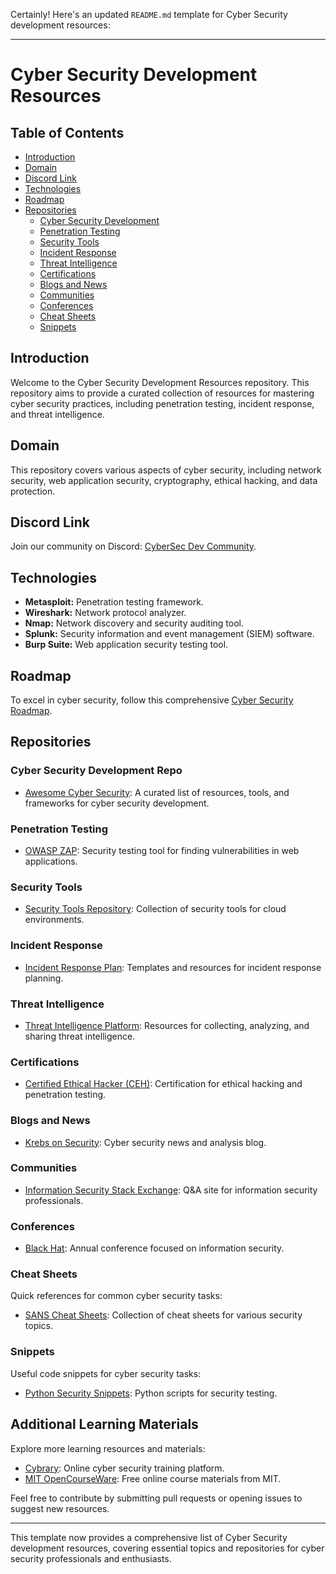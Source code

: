 Certainly! Here's an updated `README.md` template for Cyber Security development resources:

---

# Cyber Security Development Resources

## Table of Contents
- [Introduction](#introduction)
- [Domain](#domain)
- [Discord Link](#discord-link)
- [Technologies](#technologies)
- [Roadmap](#roadmap)
- [Repositories](#repositories)
  - [Cyber Security Development](#cyber-security-development-repo)
  - [Penetration Testing](#penetration-testing)
  - [Security Tools](#security-tools)
  - [Incident Response](#incident-response)
  - [Threat Intelligence](#threat-intelligence)
  - [Certifications](#certifications)
  - [Blogs and News](#blogs-and-news)
  - [Communities](#communities)
  - [Conferences](#conferences)
  - [Cheat Sheets](#cheat-sheets)
  - [Snippets](#snippets)

## Introduction
Welcome to the Cyber Security Development Resources repository. This repository aims to provide a curated collection of resources for mastering cyber security practices, including penetration testing, incident response, and threat intelligence.

## Domain
This repository covers various aspects of cyber security, including network security, web application security, cryptography, ethical hacking, and data protection.

## Discord Link
Join our community on Discord: [CyberSec Dev Community](https://discord.com/invite/CyberSecDevCommunity).

## Technologies
- **Metasploit:** Penetration testing framework.
- **Wireshark:** Network protocol analyzer.
- **Nmap:** Network discovery and security auditing tool.
- **Splunk:** Security information and event management (SIEM) software.
- **Burp Suite:** Web application security testing tool.

## Roadmap
To excel in cyber security, follow this comprehensive [Cyber Security Roadmap](https://github.com/brianpcurran/awesome-cybersecurity).

## Repositories
### Cyber Security Development Repo
- [Awesome Cyber Security](https://github.com/brianpcurran/awesome-cybersecurity): A curated list of resources, tools, and frameworks for cyber security development.
  
### Penetration Testing
- [OWASP ZAP](https://github.com/zaproxy/zaproxy): Security testing tool for finding vulnerabilities in web applications.
  
### Security Tools
- [Security Tools Repository](https://github.com/nccgroup/ScoutSuite): Collection of security tools for cloud environments.

### Incident Response
- [Incident Response Plan](https://github.com/SOCPrime/IR-Resources): Templates and resources for incident response planning.

### Threat Intelligence
- [Threat Intelligence Platform](https://github.com/InQuest/awesome-threat-intelligence): Resources for collecting, analyzing, and sharing threat intelligence.

### Certifications
- [Certified Ethical Hacker (CEH)](https://www.eccouncil.org/programs/certified-ethical-hacker-ceh/): Certification for ethical hacking and penetration testing.

### Blogs and News
- [Krebs on Security](https://krebsonsecurity.com/): Cyber security news and analysis blog.
  
### Communities
- [Information Security Stack Exchange](https://security.stackexchange.com/): Q&A site for information security professionals.

### Conferences
- [Black Hat](https://www.blackhat.com/): Annual conference focused on information security.

### Cheat Sheets
Quick references for common cyber security tasks:
- [SANS Cheat Sheets](https://www.sans.org/blog/sans-cheat-sheets/): Collection of cheat sheets for various security topics.

### Snippets
Useful code snippets for cyber security tasks:
- [Python Security Snippets](https://github.com/SecWiki/python-hacking-tools): Python scripts for security testing.

## Additional Learning Materials
Explore more learning resources and materials:
- [Cybrary](https://www.cybrary.it/): Online cyber security training platform.
- [MIT OpenCourseWare](https://ocw.mit.edu/index.htm): Free online course materials from MIT.

Feel free to contribute by submitting pull requests or opening issues to suggest new resources.

---

This template now provides a comprehensive list of Cyber Security development resources, covering essential topics and repositories for cyber security professionals and enthusiasts.
